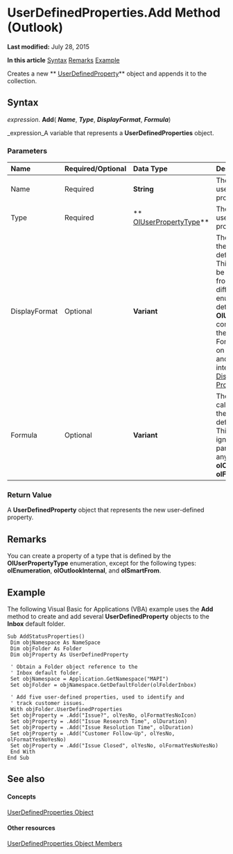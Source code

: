 
# UserDefinedProperties.Add Method (Outlook)

 **Last modified:** July 28, 2015

 **In this article**
 [Syntax](#sectionSection0)
 [Remarks](#sectionSection1)
 [Example](#sectionSection2)


Creates a new  ** [UserDefinedProperty](aebe38db-0ff9-79d2-b5a7-751fea7c97f3.md)** object and appends it to the collection.


## Syntax
<a name="sectionSection0"> </a>

 _expression_. **Add**( **_Name_**,  **_Type_**,  **_DisplayFormat_**,  **_Formula_**)

 _expression_A variable that represents a  **UserDefinedProperties** object.


### Parameters



|**Name**|**Required/Optional**|**Data Type**|**Description**|
|:-----|:-----|:-----|:-----|
|Name|Required| **String**|The name of the new user-defined property.|
|Type|Required| ** [OlUserPropertyType](24a4517a-3e6c-67be-33a3-fc9c2fb3f1d1.md)**|The type of the new user-defined property.|
|DisplayFormat|Optional| **Variant**|The display format of the new user-defined property. This parameter can be set to a value from one of several different enumerations, determined by the  **OlUserPropertyType** constant specified in theType parameter. For more information on howType andDisplayFormat interact, see [DisplayFormat Property](f891aa8d-a769-275d-c027-7c5260eafc97.md).|
|Formula|Optional| **Variant**|The formula used to calculate values for the new user-defined property. This parameter is ignored if the Type parameter is set to any value other than **olCombination** or **olFormula**.|

### Return Value

A  **UserDefinedProperty** object that represents the new user-defined property.


## Remarks
<a name="sectionSection1"> </a>

You can create a property of a type that is defined by the  **OlUserPropertyType** enumeration, except for the following types: **olEnumeration**,  **olOutlookInternal**, and  **olSmartFrom**.


## Example
<a name="sectionSection2"> </a>

The following Visual Basic for Applications (VBA) example uses the  **Add** method to create and add several **UserDefinedProperty** objects to the **Inbox** default folder.


```
Sub AddStatusProperties() 
 Dim objNamespace As NameSpace 
 Dim objFolder As Folder 
 Dim objProperty As UserDefinedProperty 
 
 ' Obtain a Folder object reference to the 
 ' Inbox default folder. 
 Set objNamespace = Application.GetNamespace("MAPI") 
 Set objFolder = objNamespace.GetDefaultFolder(olFolderInbox) 
 
 ' Add five user-defined properties, used to identify and 
 ' track customer issues. 
 With objFolder.UserDefinedProperties 
 Set objProperty = .Add("Issue?", olYesNo, olFormatYesNoIcon) 
 Set objProperty = .Add("Issue Research Time", olDuration) 
 Set objProperty = .Add("Issue Resolution Time", olDuration) 
 Set objProperty = .Add("Customer Follow-Up", olYesNo, olFormatYesNoYesNo) 
 Set objProperty = .Add("Issue Closed", olYesNo, olFormatYesNoYesNo) 
 End With 
End Sub 

```


## See also
<a name="sectionSection2"> </a>


#### Concepts


 [UserDefinedProperties Object](196e5d4c-22be-02d3-95e0-3ea7594c2e4b.md)
#### Other resources


 [UserDefinedProperties Object Members](127bf216-9c55-db30-086e-6b33f0660ab2.md)
